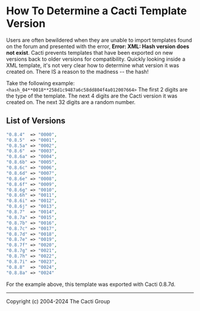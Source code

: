 # How To Determine a Cacti Template Version

Users are often bewildered when they are unable to import templates found on
the forum and presented with the error, **Error: XML: Hash version does not
exist**.  Cacti prevents templates that have been exported on new versions back
to older versions for compatibility. Quickly looking inside a XML template,
it's not very clear how to determine what version it was created on.  There IS
a reason to the madness -- the hash!

Take the following example: `<hash_04**0018**258d1c9487a6c58dd804f4a012007664>`
The first 2 digits are the type of the template.
The next 4 digits are the Cacti version it was created on.
The next 32 digits are a random number.

## List of Versions

```php
"0.8.4"  => "0000",
"0.8.5"  => "0001",
"0.8.5a" => "0002",
"0.8.6"  => "0003",
"0.8.6a" => "0004",
"0.8.6b" => "0005",
"0.8.6c" => "0006",
"0.8.6d" => "0007",
"0.8.6e" => "0008",
"0.8.6f" => "0009",
"0.8.6g" => "0010",
"0.8.6h" => "0011",
"0.8.6i" => "0012",
"0.8.6j" => "0013",
"0.8.7"  => "0014",
"0.8.7a" => "0015",
"0.8.7b" => "0016",
"0.8.7c" => "0017",
"0.8.7d" => "0018",
"0.8.7e" => "0019",
"0.8.7f" => "0020",
"0.8.7g" => "0021",
"0.8.7h" => "0022",
"0.8.7i" => "0023",
"0.8.8"  => "0024",
"0.8.8a" => "0024"
```

For the example above, this template was exported with Cacti 0.8.7d.

---
Copyright (c) 2004-2024 The Cacti Group
